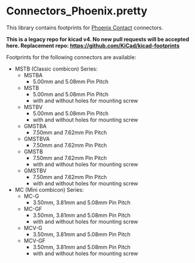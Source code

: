 # Connectors_Phoenix.pretty
This library contains footprints for [Phoenix Contact](www.phoenixcontact.com) connectors.

**This is a legacy repo for kicad v4. No new pull requests will be accepted here. Replacement repo: https://github.com/KiCad/kicad-footprints**

Footprints for the following connectors are available:
- MSTB (Classic combicon) Series:
  - MSTBA
    - 5.00mm and 5.08mm Pin Pitch
  - MSTB
    - 5.00mm and 5.08mm Pin Pitch
    - with and without holes for mounting screw
  - MSTBV
    - 5.00mm and 5.08mm Pin Pitch
    - with and without holes for mounting screw
  - GMSTBA
    - 7.50mm and 7.62mm Pin Pitch
  - GMSTBVA
    - 7.50mm and 7.62mm Pin Pitch
  - GMSTB
    - 7.50mm and 7.62mm Pin Pitch
    - with and without holes for mounting screw
  - GMSTBV
    - 7.50mm and 7.62mm Pin Pitch
    - with and without holes for mounting screw
- MC (Mini combicon) Series:
  - MC-G
    - 3.50mm, 3.81mm and 5.08mm Pin Pitch
  - MC-GF
    - 3.50mm, 3.81mm and 5.08mm Pin Pitch
    - with and without holes for mounting screw
  - MCV-G
    - 3.50mm, 3.81mm and 5.08mm Pin Pitch
  - MCV-GF
    - 3.50mm, 3.81mm and 5.08mm Pin Pitch
    - with and without holes for mounting screw
